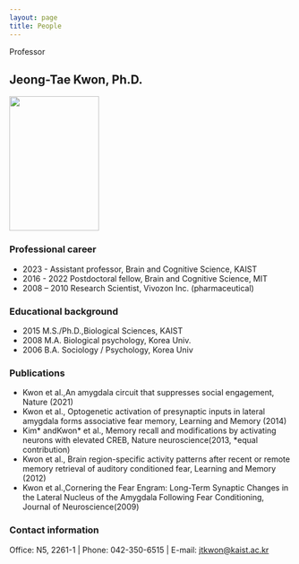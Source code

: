 ```yaml
---
layout: page
title: People
---
```


<p class="message">
  Professor
</p>

## Jeong-Tae Kwon, Ph.D.

<img src="[Kwon Prof]([https://github.com/KAISTCNNlab/KAISTCNNlab.github.io/assets/133527239/e4aac91d-64b9-4e5d-92e9-cbc5b21cec48](https://github.com/KAISTCNNlab/KAISTCNNlab.github.io/assets/133527239/d4c156cf-3d72-45df-abf6-ebd343ad0b90))" width="160" height="240">
<!-- ![Kwon Prof]("https://github.com/KAISTCNNlab/KAISTCNNlab.github.io/assets/133527239/e4aac91d-64b9-4e5d-92e9-cbc5b21cec48"=) -->

### Professional career
* 2023 -          Assistant professor, Brain and Cognitive Science, KAIST
* 2016 - 2022     Postdoctoral fellow, Brain and Cognitive Science, MIT
* 2008 – 2010     Research Scientist, Vivozon Inc. (pharmaceutical)

### Educational background
* 2015            M.S./Ph.D.,Biological Sciences, KAIST
* 2008            M.A. Biological psychology, Korea Univ.
* 2006            B.A. Sociology / Psychology, Korea Univ

### Publications
* Kwon et al.,An amygdala circuit that suppresses social engagement, Nature (2021)
* Kwon et al., Optogenetic activation of presynaptic inputs in lateral amygdala forms associative fear memory, Learning and Memory (2014) 
* Kim* andKwon* et al., Memory recall and modifications by activating neurons with elevated CREB, Nature neuroscience(2013, *equal contribution)
* Kwon et al., Brain region-specific activity patterns after recent or remote memory retrieval of auditory conditioned fear, Learning and Memory (2012)
* Kwon et al.,Cornering the Fear Engram: Long-Term Synaptic Changes in the Lateral Nucleus of the Amygdala Following Fear Conditioning, Journal of Neuroscience(2009)

### Contact information
Office: N5, 2261-1   |   Phone: 042-350-6515   |   E-mail: jtkwon@kaist.ac.kr
